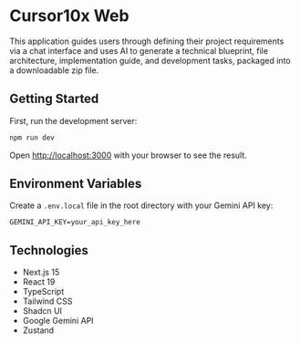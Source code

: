 # Cursor10x Web

This application guides users through defining their project requirements via a chat interface and uses AI to generate a technical blueprint, file architecture, implementation guide, and development tasks, packaged into a downloadable zip file.

## Getting Started

First, run the development server:

```bash
npm run dev
```

Open [http://localhost:3000](http://localhost:3000) with your browser to see the result.

## Environment Variables

Create a `.env.local` file in the root directory with your Gemini API key:

```
GEMINI_API_KEY=your_api_key_here
```

## Technologies

- Next.js 15
- React 19
- TypeScript
- Tailwind CSS
- Shadcn UI
- Google Gemini API
- Zustand

